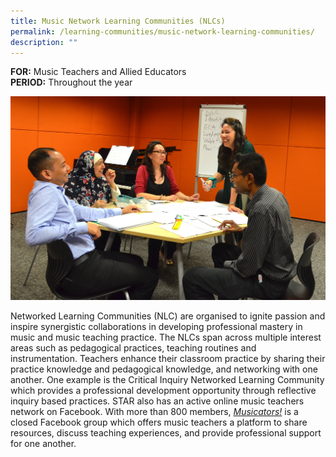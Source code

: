 ```yaml
---
title: Music Network Learning Communities (NLCs)
permalink: /learning-communities/music-network-learning-communities/
description: ""
---
```

**FOR:** Music Teachers and Allied Educators <br>
**PERIOD:** Throughout the year

![4.2 NLC](/images/4-2-nlc-min.jpg)

Networked Learning Communities (NLC) are organised to ignite passion and inspire synergistic collaborations in developing professional mastery in music and music teaching practice. The NLCs span across multiple interest areas such as pedagogical practices, teaching routines and instrumentation. Teachers enhance their classroom practice by sharing their practice knowledge and pedagogical knowledge, and networking with one another. One example is the Critical Inquiry Networked Learning Community which provides a professional development opportunity through reflective inquiry based practices. STAR also has an active online music teachers network on Facebook. With more than 800 members, [_Musicators!_](https://www.facebook.com/groups/Musicators/) is a closed Facebook group which offers music teachers a platform to share resources, discuss teaching experiences, and provide professional support for one another.
